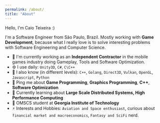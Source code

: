 ```yaml
---
permalink: /about/
title: "About"
---
```


Hello, I'm Caio Teixeira :)

I'm a Software Engineer from São Paulo, Brazil. 
Mostly working with **Game Development**, because what I really love is to solve interesting problems with Software Engineering and Computer Science.

- 🏢 I'm currently working as an **Independent Contractor** in the mobile games industry doing Gameplay, Tools and Software Optimization.
- ⚙️ I use daily: `Unity3D`, `C#`, `C\C++`
- :blue_book: I also know (in different levels): `C++`, `Golang`, `Direct3D`, `Vulkan`, `OpenGL`, `Javascript`, `Python`
- 💬 Ping me about **Game Programming**, **Graphics Programming**, **C++**, **Software Optimization**
- 🌱 Currently learning about **Large Scale Distributed Systems, High Performance Computing**
- 📖 OMSCS student at **Georgia Institute of Technology**
- ⚡ Interests and Hobbies: `Aviation and Space enthusiast`, curious about `financial market and macroeconomics`, `Fantasy and SciFi` nerd.